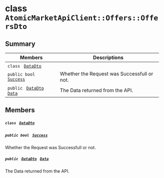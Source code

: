 # class `AtomicMarketApiClient::Offers::OffersDto` 

## Summary

 Members                                | Descriptions                                
----------------------------------------|---------------------------------------------
`class ` [`DataDto`](AtomicMarketApiClient--Offers--OffersDto--DataDto.md)        | 
`public bool ` [`Success`](#class_atomic_market_api_client_1_1_offers_1_1_offers_dto_1a506fb037fbb6bfe8f254c021a2c3cfac) | Whether the Request was Successfull or not.
`public ` [`DataDto`](AtomicMarketApiClient--Offers--OffersDto--DataDto.md)` ` [`Data`](#class_atomic_market_api_client_1_1_offers_1_1_offers_dto_1a6ed89521b3da4f30d2ab82c36d0afd13) | The Data returned from the API.

## Members

##### `class ` [`DataDto`](AtomicMarketApiClient--Offers--OffersDto--DataDto.md) 

##### `public bool ` [`Success`](#class_atomic_market_api_client_1_1_offers_1_1_offers_dto_1a506fb037fbb6bfe8f254c021a2c3cfac) 

Whether the Request was Successfull or not.

##### `public ` [`DataDto`](AtomicMarketApiClient--Offers--OffersDto--DataDto.md)` ` [`Data`](#class_atomic_market_api_client_1_1_offers_1_1_offers_dto_1a6ed89521b3da4f30d2ab82c36d0afd13) 

The Data returned from the API.

